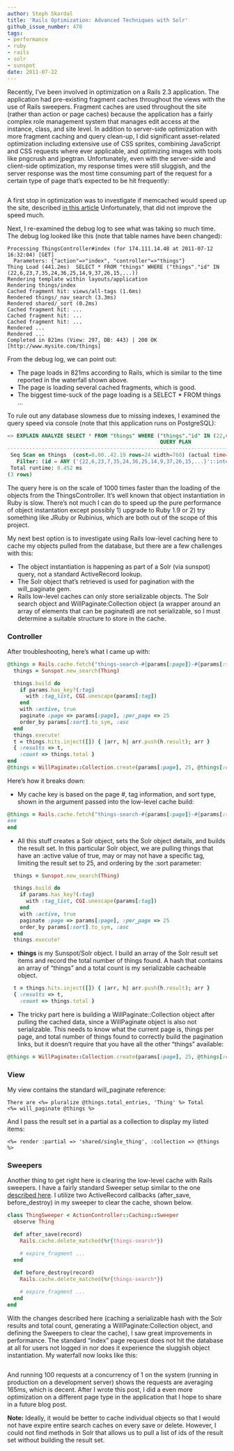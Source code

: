 ```yaml
---
author: Steph Skardal
title: 'Rails Optimization: Advanced Techniques with Solr'
github_issue_number: 478
tags:
- performance
- ruby
- rails
- solr
- sunspot
date: 2011-07-22
---
```




Recently, I’ve been involved in optimization on a Rails 2.3 application. The application had pre-existing fragment caches throughout the views with the use of Rails sweepers. Fragment caches are used throughout the site (rather than action or page caches) because the application has a fairly complex role management system that manages edit access at the instance, class, and site level. In addition to server-side optimization with more fragment caching and query clean-up, I did significant asset-related optimization including extensive use of CSS sprites, combining JavaScript and CSS requests where ever applicable, and optimizing images with tools like pngcrush and jpegtran. Unfortunately, even with the server-side and client-side optimization, my response times were still sluggish, and the server response was the most time consuming part of the request for a certain type of page that’s expected to be hit frequently:

<img alt="" border="0" id="BLOGGER_PHOTO_ID_5628578619063114610" src="/blog/2011/07/rails-optimization-advanced-techniques/image-0.png" style="display:block; margin:0px auto 10px; text-align:center;cursor:pointer; cursor:hand;"/>

A first stop in optimization was to investigate if memcached would speed up the site, described [in this article](/blog/2011/07/raw-caching-performance-in-rubyrails/) Unfortunately, that did not improve the speed much.

Next, I re-examined the debug log to see what was taking so much time. The debug log looked like this (note that table names have been changed):

```plain
Processing ThingsController#index (for 174.111.14.48 at 2011-07-12 16:32:04) [GET]
  Parameters: {"action"=>"index", "controller"=>"things"}
Thing Load (441.2ms)  SELECT * FROM "things" WHERE ("things"."id" IN (22,6,23,7,35,24,36,25,14,9,37,26,15,...)) 
Rendering template within layouts/application
Rendering things/index
Cached fragment hit: views/all-tags (1.6ms)
Rendered things/_nav_search (3.3ms)
Rendered shared/_sort (0.2ms)
Cached fragment hit: ...
Cached fragment hit: ...
Cached fragment hit: ...
Rendered ...
Rendered ...
Completed in 821ms (View: 297, DB: 443) | 200 OK [http://www.mysite.com/things]
```

From the debug log, we can point out:

- The page loads in 821ms according to Rails, which is similar to the time reported in the waterfall shown above.
- The page is loading several cached fragments, which is good.
- The biggest time-suck of the page loading is a SELECT * FROM things ...

To rule out any database slowness due to missing indexes, I examined the query speed via console (note that this application runs on PostgreSQL):

```sql
=> EXPLAIN ANALYZE SELECT * FROM "things" WHERE ("things"."id" IN (22,6,23,7,35,24,36,25,14,9,37,26,15,...));
                                                 QUERY PLAN                                                 
------------------------------------------------------------------------------------------------------------
 Seq Scan on things  (cost=0.00..42.19 rows=24 width=760) (actual time=0.023..0.414 rows=25 loops=1)
   Filter: (id = ANY ('{22,6,23,7,35,24,36,25,14,9,37,26,15,...}'::integer[]))
 Total runtime: 0.452 ms
(3 rows)
```

 

The query here is on the scale of 1000 times faster than the loading of the objects from the ThingsController. It’s well known that object instantiation in Ruby is slow. There’s not much I can do to speed up the pure performance of object instantation except possibly 1) upgrade to Ruby 1.9 or 2) try something like JRuby or Rubinius, which are both out of the scope of this project.

My next best option is to investigate using Rails low-level caching here to cache my objects pulled from the database, but there are a few challenges with this:

- The object instantiation is happening as part of a Solr (via sunspot) query, not a standard ActiveRecord lookup.
- The Solr object that’s retrieved is used for pagination with the will_paginate gem.
- Rails low-level caches can only store serializable objects. The Solr search object and WillPaginate:Collection object (a wrapper around an array of elements that can be paginated) are not serializable, so I must determine a suitable structure to store in the cache.

### Controller

After troubleshooting, here’s what I came up with:

```ruby
@things = Rails.cache.fetch("things-search-#{params[:page]}-#{params[:tag]}-#{params[:sort]}") do  
  things = Sunspot.new_search(Thing)

  things.build do
    if params.has_key?(:tag)
      with :tag_list, CGI.unescape(params[:tag])
    end
    with :active, true
    paginate :page => params[:page], :per_page => 25
    order_by params[:sort].to_sym, :asc
  end
  things.execute!
  t = things.hits.inject([]) { |arr, h| arr.push(h.result); arr }
  { :results => t,  
    :count => things.total }
end 
@things = WillPaginate::Collection.create(params[:page], 25, @things[:count]) { |pager| pager.replace(@things[:results]) }
```

Here’s how it breaks down:

- My cache key is based on the page #, tag information, and sort type, shown in the argument passed into the low-level cache build:

```ruby
@things = Rails.cache.fetch("things-search-#{params[:page]}-#{params[:tag]}-#{params[:sort]}") do  
###
end 
```

- All this stuff creates a Solr object, sets the Solr object details, and builds the result set. In this particular Solr object, we are pulling things that have an :active value of true, may or may not have a specific tag, limiting the result set to 25, and ordering by the :sort parameter:

```ruby
  things = Sunspot.new_search(Thing)

  things.build do
    if params.has_key?(:tag)
      with :tag_list, CGI.unescape(params[:tag])
    end
    with :active, true
    paginate :page => params[:page], :per_page => 25
    order_by params[:sort].to_sym, :asc
  end
  things.execute!
```

- **things** is my Sunspot/Solr object. I build an array of the Solr result set items and  record the total number of things found. A hash that contains an array of “things” and a total count is my serializable cacheable object.

```ruby
  t = things.hits.inject([]) { |arr, h| arr.push(h.result); arr }
  { :results => t,  
    :count => things.total }
```

- The tricky part here is building a WillPaginate::Collection object after pulling the cached data, since a WillPaginate object is also not serializable. This needs to know what the current page is, things per page, and total number of things found to correctly build the pagination links, but it doesn’t require that you have all the other “things” available:

```ruby
@things = WillPaginate::Collection.create(params[:page], 25, @things[:count]) { |pager| pager.replace(@things[:results]) }
```

### View

My view contains the standard will_paginate reference:

```plain
There are <%= pluralize @things.total_entries, 'Thing' %> Total
<%= will_paginate @things %>
```

And I pass the result set in a partial as a collection to display my listed items:

```plain
<%= render :partial => 'shared/single_thing', :collection => @things %>
```

### Sweepers

Another thing to get right here is clearing the low-level cache with Rails sweepers. I have a fairly standard Sweeper setup similar to the one [described here](https://apidock.com/rails/ActionController/Caching/Sweeping). I utilize two ActiveRecord callbacks (after_save, before_destroy) in my sweeper to clear the cache, shown below.

```ruby
class ThingSweeper < ActionController::Caching::Sweeper
  observe Thing

  def after_save(record)
    Rails.cache.delete_matched(%r{things-search*})

    # expire_fragment ...
  end

  def before_destroy(record)
    Rails.cache.delete_matched(%r{things-search*})
 
    # expire_fragment ...
  end
end
```

With the changes described here (caching a serializable hash with the Solr results and total count, generating a WillPaginate:Collection object, and defining the Sweepers to clear the cache), I saw great improvements in performance. The standard “index” page request does not hit the database at all for users not logged in nor does it experience the sluggish object instantiation. My waterfall now looks like this:

<img alt="" border="0" id="BLOGGER_PHOTO_ID_5628578620851292354" src="/blog/2011/07/rails-optimization-advanced-techniques/image-1.png" style="display:block; margin:0px auto 10px; text-align:center;cursor:pointer; cursor:hand;"/>

And running 100 requests at a concurrency of 1 on the system (running in production on a development server) shows the requests are averaging 165ms, which is decent. After I wrote this post, I did a even more optimization on a different page type in the application that I hope to share in a future blog post.

**Note:** Ideally, it would be better to cache individual objects so that I would not have expire entire search caches on every save or delete. However, I could not find methods in Solr that allows us to pull a list of ids of the result set without building the result set.


